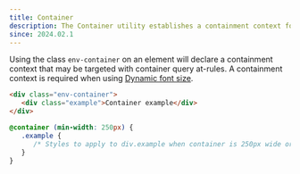 ```yaml
---
title: Container
description: The Container utility establishes a containment context for applying container query at-rules.
since: 2024.02.1
---
```


Using the class `env-container` on an element will declare a containment context
that may be targeted with container query at-rules.
A containment context is required when using [Dynamic font size](/typography/basic-text/).

```html noexample
<div class="env-container">
   <div class="example">Container example</div>
</div>
```

```css noexpand
@container (min-width: 250px) {
   .example {
      /* Styles to apply to div.example when container is 250px wide or more */
   }
}
```
